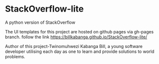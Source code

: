 # StackOverflow-lite
A python version of StackOverflow

The UI templates for this project are hosted on github pages via  gh-pages branch.
follow the link https://billkabanga.github.io/StackOverflow-lite/


Author of this project-Twinomuhwezi Kabanga Bill, 
a young software developer utilising each day as one to learn and provide solutions to world problems.
